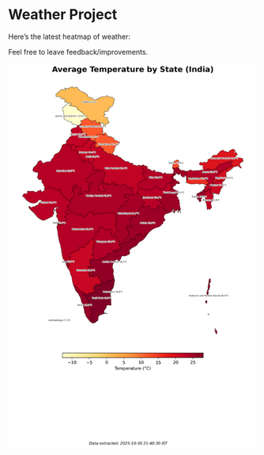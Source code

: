 # Weather Project

Here’s the latest heatmap of weather:

Feel free to leave feedback/improvements.

![India Heatmap](docs/assets/india_heatmap.png?v=038DF9)
